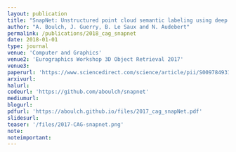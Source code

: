 ```yaml
---
layout: publication
title: "SnapNet: Unstructured point cloud semantic labeling using deep segmentation networks"
author: "A. Boulch, J. Guerry, B. Le Saux and N. Audebert"
permalink: /publications/2018_cag_snapnet
date: 2018-01-01
type: journal
venue: 'Computer and Graphics'
venue2: 'Eurographics Workshop 3D Object Retrieval 2017'
venue3:
paperurl: 'https://www.sciencedirect.com/science/article/pii/S0097849317301942'
arxivurl: 
halurl: 
codeurl: 'https://github.com/aboulch/snapnet'
mediumurl: 
blogurl: 
pdfurl: 'https://aboulch.github.io/files/2017_cag_snapNet.pdf'
slidesurl: 
teaser: '/files/2017-CAG-snapnet.png'
note:
noteimportant: 
---		
```

						 
